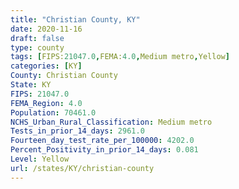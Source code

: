 ```yaml
---
title: "Christian County, KY"
date: 2020-11-16
draft: false
type: county
tags: [FIPS:21047.0,FEMA:4.0,Medium metro,Yellow]
categories: [KY]
County: Christian County
State: KY
FIPS: 21047.0
FEMA_Region: 4.0
Population: 70461.0
NCHS_Urban_Rural_Classification: Medium metro
Tests_in_prior_14_days: 2961.0
Fourteen_day_test_rate_per_100000: 4202.0
Percent_Positivity_in_prior_14_days: 0.081
Level: Yellow
url: /states/KY/christian-county
---
```



